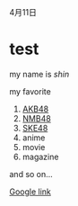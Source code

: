 4月11日

# test

my name is *shin*

my favorite

1. [AKB48](http://www.akb48.co.jp/ )
2. [NMB48](http://www.nmb48.com/ )
3. [SKE48](http://www.ske48.co.jp/ )
4. anime
5. movie
6. magazine

and so on...



[Google link](https://www.google.com)

